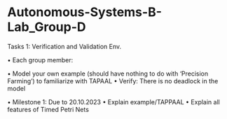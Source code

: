 # Autonomous-Systems-B-Lab_Group-D

Tasks 1: Verification and Validation Env.

• Each group member:

• Model your own example (should have nothing to do with ‘Precision Farming’) to familiarize with TAPAAL
• Verify: There is no deadlock in the model

• Milestone 1: Due to 20.10.2023
• Explain example/TAPPAAL
• Explain all features of Timed Petri Nets
